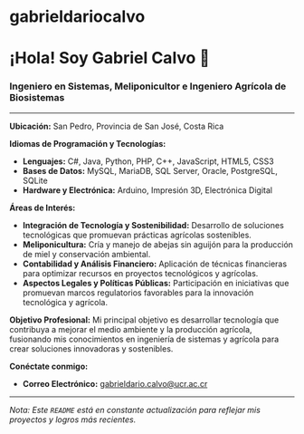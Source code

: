 # gabrieldariocalvo
# ¡Hola! Soy Gabriel Calvo 👋

### Ingeniero en Sistemas, Meliponicultor e Ingeniero Agrícola de Biosistemas

---

**Ubicación:** San Pedro, Provincia de San José, Costa Rica

**Idiomas de Programación y Tecnologías:**
- **Lenguajes:** C#, Java, Python, PHP, C++, JavaScript, HTML5, CSS3
- **Bases de Datos:** MySQL, MariaDB, SQL Server, Oracle, PostgreSQL, SQLite
- **Hardware y Electrónica:** Arduino, Impresión 3D, Electrónica Digital

**Áreas de Interés:**
- **Integración de Tecnología y Sostenibilidad:** Desarrollo de soluciones tecnológicas que promuevan prácticas agrícolas sostenibles.
- **Meliponicultura:** Cría y manejo de abejas sin aguijón para la producción de miel y conservación ambiental.
- **Contabilidad y Análisis Financiero:** Aplicación de técnicas financieras para optimizar recursos en proyectos tecnológicos y agrícolas.
- **Aspectos Legales y Políticas Públicas:** Participación en iniciativas que promuevan marcos regulatorios favorables para la innovación tecnológica y agrícola.

**Objetivo Profesional:**
Mi principal objetivo es desarrollar tecnología que contribuya a mejorar el medio ambiente y la producción agrícola, fusionando mis conocimientos en ingeniería de sistemas y agrícola para crear soluciones innovadoras y sostenibles.

**Conéctate conmigo:**
- **Correo Electrónico:** [gabrieldario.calvo@ucr.ac.cr](mailto:gabrieldario.calvo@ucr.ac.cr)

---

*Nota: Este `README` está en constante actualización para reflejar mis proyectos y logros más recientes.*
